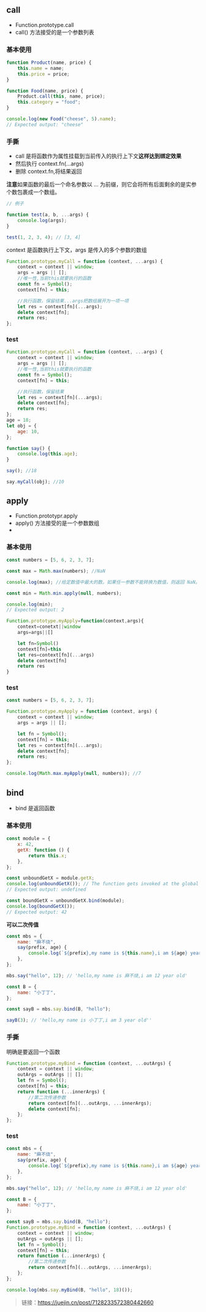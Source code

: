 ## call

- Function.prototype.call
- call() 方法接受的是一个参数列表

### 基本使用

```js
function Product(name, price) {
	this.name = name;
	this.price = price;
}

function Food(name, price) {
	Product.call(this, name, price);
	this.category = "food";
}

console.log(new Food("cheese", 5).name);
// Expected output: "cheese"
```

### 手撕

- call 是将函数作为属性挂载到当前传入的执行上下文**这样达到绑定效果**
- 然后执行 context.fn(...args)
- 删除 context.fn,将结果返回

**注意**如果函数的最后一个命名参数以 ... 为前缀，则它会将所有后面剩余的是实参个数包裹成一个数组。

```js
// 例子

function test(a, b, ...args) {
	console.log(args);
}

test(1, 2, 3, 4); // [3, 4]
```

context 是函数执行上下文，args 是传入的多个参数的数组

```js
Function.prototype.myCall = function (context, ...args) {
	context = context || window;
	args = args || [];
	//唯一性,当前this就要执行的函数
	const fn = Symbol();
	context[fn] = this;

	//执行函数，保留结果...args把数组展开为一项一项
	let res = context[fn](...args);
	delete context[fn];
	return res;
};
```

### test

```js
Function.prototype.myCall = function (context, ...args) {
	context = context || window;
	args = args || [];
	//唯一性,当前this就要执行的函数
	const fn = Symbol();
	context[fn] = this;

	//执行函数，保留结果
	let res = context[fn](...args);
	delete context[fn];
	return res;
};
age = 18;
let obj = {
	age: 10,
};

function say() {
	console.log(this.age);
}

say(); //18

say.myCall(obj); //10
```

## apply

- Function.prototypr.apply
- apply() 方法接受的是一个参数数组
-

### 基本使用

```js
const numbers = [5, 6, 2, 3, 7];

const max = Math.max(numbers); //NaN

console.log(max); //给定数值中最大的数。如果任一参数不能转换为数值，则返回 NaN。如果没有提供参数，返回 -Infinity。

const min = Math.min.apply(null, numbers);

console.log(min);
// Expected output: 2
```

```js
Function.prototype.myApply=function(context,args){
    context=conetxt||window
    args=args||[]

    let fn=Symbol()
    context[fn]=this
    let res=context[fn](...args)
    delete context[fn]
    return res
}
```

### test

```js
const numbers = [5, 6, 2, 3, 7];

Function.prototype.myApply = function (context, args) {
	context = context || window;
	args = args || [];

	let fn = Symbol();
	context[fn] = this;
	let res = context[fn](...args);
	delete context[fn];
	return res;
};

console.log(Math.max.myApply(null, numbers)); //7
```

## bind

- bind 是返回函数

### 基本使用

```js
const module = {
	x: 42,
	getX: function () {
		return this.x;
	},
};

const unboundGetX = module.getX;
console.log(unboundGetX()); // The function gets invoked at the global scope
// Expected output: undefined

const boundGetX = unboundGetX.bind(module);
console.log(boundGetX());
// Expected output: 42
```

**可以二次传值**

```js
const mbs = {
	name: "麻不烧",
	say(prefix, age) {
		console.log(`${prefix},my name is ${this.name},i am ${age} year old`);
	},
};

mbs.say("hello", 12); // 'hello,my name is 麻不烧,i am 12 year old'

const B = {
	name: "小丁丁",
};

const sayB = mbs.say.bind(B, "hello");

sayB(3); // 'hello,my name is 小丁丁,i am 3 year old''
```

### 手撕

明确是要返回一个函数

```js
Function.prototype.myBind = function (context, ...outArgs) {
	context = context || window;
	outArgs = outArgs || [];
	let fn = Symbol();
	context[fn] = this;
	return function (...innerArgs) {
		//第二次传递参数
		return context[fn](...outArgs, ...innerArgs);
		delete context[fn];
	};
};
```

### test

```js
const mbs = {
	name: "麻不烧",
	say(prefix, age) {
		console.log(`${prefix},my name is ${this.name},i am ${age} year old`);
	},
};

mbs.say("hello", 12); // 'hello,my name is 麻不烧,i am 12 year old'

const B = {
	name: "小丁丁",
};

const sayB = mbs.say.bind(B, "hello");
Function.prototype.myBind = function (context, ...outArgs) {
	context = context || window;
	outArgs = outArgs || [];
	let fn = Symbol();
	context[fn] = this;
	return function (...innerArgs) {
		//第二次传递参数
		return context[fn](...outArgs, ...innerArgs);
	};
};

console.log(mbs.say.myBind(B, "hello", 18)());
```

> 链接：https://juejin.cn/post/7128233572380442660
